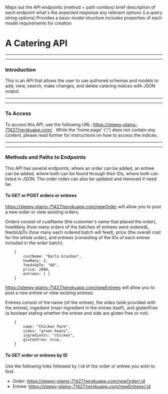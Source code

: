 Maps out the API endpoints (method + path combos)
brief description of each endpoint
what's the expected response
any relevant options (i.e.query string options)
Provides a basic model structure
includes properties of each model
requirements for creation

# A Catering API
***
______________

### Introduction
This is an API that allows the user to use authored schemas and models to add, view, search, make changes, and delete catering indices with JSON output.
***
___________________________________________________________________________________________________

### To Access
To access this API, use the following URL: https://sleepy-plains-71427.herokuapp.com/ . While the 'home page' ('/') does not contain any content, please read further for instructions on how to access the indices.
***
___________________________________________________________________________________________________

### Methods and Paths to Endpoints
This API has several endpoints; where an order can be added, an entree can be added, where both can be found through their IDs, where both can listed in JSON. The order index can also be updated and removed if need be. 

#### To GET or POST orders or entrees
https://sleepy-plains-71427.herokuapp.com/newOrder will allow you to post a new order or view existing orders. 

Orders consist of custName (the customer's name that placed the order), howMany (how many orders of the batches of entrees were ordered), feedsUpTo (how many each ordered batch will feed), price (the overall cost for the whole order), and entrees (consisting of the IDs of each entree included in the order batch).
```
    {
        custName: "Darla Grazdan",
        howMany: 2,
        feedsUpTo: "60",
        price: 2000,
        entrees: [ ]
    }
```

https://sleepy-plains-71427.herokuapp.com/newEntrees will allow you to post a new entree or view existing entrees.

Entrees consist of the name (of the entree), the sides (side provided with the entree), ingedient (main ingredient in the entree itself), and glutenFree (a boolean stating whether the entree and side are gluten free or not).
```
    {
        name: "Chicken Parm",
        sides: "green beans",
        ingredients: "chicken",
        glutenFree: true,
    }
```
#### To GET order or entrees by ID

Use the following links followed by /:id of the order or entree you wish to find.

- Order: https://sleepy-plains-71427.herokuapp.com/newOrder/:id
- Entree: https://sleepy-plains-71427.herokuapp.com/newEntrees/:id









